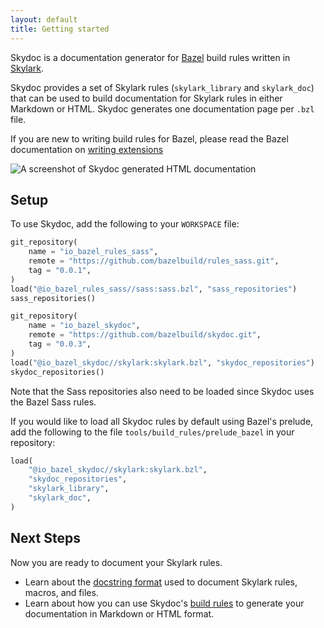 ```yaml
---
layout: default
title: Getting started
---
```


Skydoc is a documentation generator for [Bazel](http://bazel.io) build rules
written in [Skylark](http://bazel.io/docs/skylark/index.html).

Skydoc provides a set of Skylark rules (`skylark_library` and `skylark_doc`)
that can be used to build documentation for Skylark rules in either Markdown or
HTML. Skydoc generates one documentation page per `.bzl` file.

If you are new to writing build rules for Bazel, please read the Bazel
documentation on [writing
extensions](http://www.bazel.io/docs/skylark/concepts.html)

<img src="/images/screenshot.png" class="responsive"
    alt="A screenshot of Skydoc generated HTML documentation">

## Setup

To use Skydoc, add the following to your `WORKSPACE` file:

```python
git_repository(
    name = "io_bazel_rules_sass",
    remote = "https://github.com/bazelbuild/rules_sass.git",
    tag = "0.0.1",
)
load("@io_bazel_rules_sass//sass:sass.bzl", "sass_repositories")
sass_repositories()

git_repository(
    name = "io_bazel_skydoc",
    remote = "https://github.com/bazelbuild/skydoc.git",
    tag = "0.0.3",
)
load("@io_bazel_skydoc//skylark:skylark.bzl", "skydoc_repositories")
skydoc_repositories()
```

Note that the Sass repositories also need to be loaded since Skydoc uses the
Bazel Sass rules.

If you would like to load all Skydoc rules by default using Bazel's prelude, add
the following to the file `tools/build_rules/prelude_bazel` in your repository:

```python
load(
    "@io_bazel_skydoc//skylark:skylark.bzl",
    "skydoc_repositories",
    "skylark_library",
    "skylark_doc",
)
```

## Next Steps

Now you are ready to document your Skylark rules.

* Learn about the [docstring format][format] used to document Skylark rules,
  macros, and files.
* Learn about how you can use Skydoc's [build rules][generate] to generate your
  documentation in Markdown or HTML format.

[format]: writing.md
[generate]: generating.md
